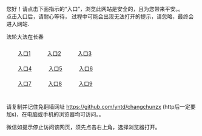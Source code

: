 您好！请点击下面指示的“入口”，浏览此网站是安全的，且为您带来平安。。 <br/>
点击入口后，请耐心等待， 过程中可能会出现无法打开的提示，请忽略，最终会进入网站. </br>

法轮大法在长春<br/>
<div style="padding:10px"><a style="margin:20px" target="_blank" href="https://d7fr2alpynrt8.cloudfront.net/2Qpsp?nwlvpgvw" id="ccLink1" rel="nofollow">入口1</a> <a target="_blank" style="margin:20px" href="https://d2fb4s5m4pe11s.cloudfront.net/2Qpsp?gylfaom" id="ccLink2" rel="nofollow">入口2</a> <a style="margin:20px" target="_blank" href="https://d3l2e6ptpk1066.cloudfront.net/2Qpsp?nlmzrq" id="ccLink3" rel="nofollow">入口3</a></div>

<div style="padding:10px" ><a style="margin:20px" target="_blank" href="https://d7fr2alpynrt8.cloudfront.net/2Qpsp?nwlvpgvw" id="ccLink4" rel="nofollow">入口4</a> <a style="margin:20px" href="https://d2fb4s5m4pe11s.cloudfront.net/2Qpsp?gylfaom" target="_blank" id="ccLink5" rel="nofollow">入口5</a> <a style="margin:20px" href="https://d3l2e6ptpk1066.cloudfront.net/2Qpsp?nlmzrq" target="_blank" id="ccLink6" rel="nofollow">入口6</a></div>

<div style="padding:10px"><a style="margin:20px" target="_blank" href="https://d7fr2alpynrt8.cloudfront.net/2Qpsp?nwlvpgvw" id="ccLink7" rel="nofollow">入口7</a> <a style="margin:20px" href="https://d2fb4s5m4pe11s.cloudfront.net/2Qpsp?gylfaom" target="_blank" id="ccLink8" rel="nofollow">入口8</a> <a style="margin:20px" target="_blank" href="https://d3l2e6ptpk1066.cloudfront.net/2Qpsp?nlmzrq" id="ccLink9" rel="nofollow">入口9</a></div>

<br/>



请复制并记住免翻墙网址 https://github.com/yntd/changchunzx (http后一定要加s)，在电脑或手机的浏览器均可访问。。<br/>

微信如提示停止访问该网页，须先点击右上角，选择浏览器打开。
